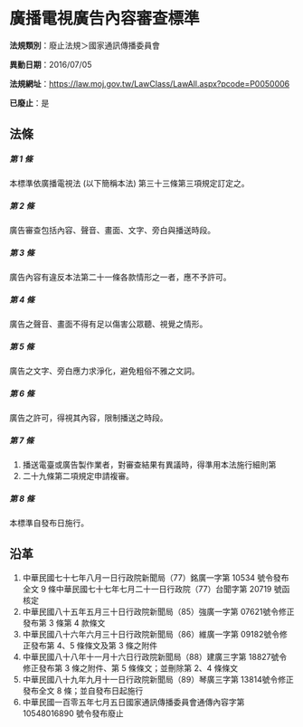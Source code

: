 # 廣播電視廣告內容審查標準

**法規類別**：廢止法規＞國家通訊傳播委員會

**異動日期**：2016/07/05  

**法規網址**：https://law.moj.gov.tw/LawClass/LawAll.aspx?pcode=P0050006

**已廢止**：是



## 法條
##### 第 1 條
本標準依廣播電視法 (以下簡稱本法) 第三十三條第三項規定訂定之。

##### 第 2 條
廣告審查包括內容、聲音、畫面、文字、旁白與播送時段。

##### 第 3 條
廣告內容有違反本法第二十一條各款情形之一者，應不予許可。

##### 第 4 條
廣告之聲音、畫面不得有足以傷害公眾聽、視覺之情形。

##### 第 5 條
廣告之文字、旁白應力求淨化，避免粗俗不雅之文詞。

##### 第 6 條
廣告之許可，得視其內容，限制播送之時段。

##### 第 7 條
1. 播送電臺或廣告製作業者，對審查結果有異議時，得準用本法施行細則第
1. 二十九條第二項規定申請複審。

##### 第 8 條
本標準自發布日施行。

## 沿革
1. 中華民國七十七年八月一日行政院新聞局（77）銘廣一字第 10534  號令發布全文 9  條中華民國七十七年七月二十一日行政院（77）台聞字第 20719  號函核定
1. 中華民國八十五年五月三十日行政院新聞局（85）強廣一字第 07621號令修正發布第 3  條第 4  款條文
1. 中華民國八十六年六月三十日行政院新聞局（86）維廣一字第 09182號令修正發布第 4、5 條條文及第 3  條之附件
1. 中華民國八十八年十一月十六日行政院新聞局（88）建廣三字第 18827號令修正發布第 3  條之附件、第 5  條條文；並刪除第 2、4 條條文
1. 中華民國八十九年九月十一日行政院新聞局（89）琴廣三字第 13814號令修正發布全文 8  條；並自發布日起施行
1. 中華民國一百零五年七月五日國家通訊傳播委員會通傳內容字第 10548016890  號令發布廢止
